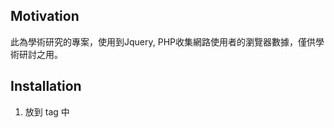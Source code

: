 ## Motivation

此為學術研究的專案，使用到Jquery, PHP收集網路使用者的瀏覽器數據，僅供學術研討之用。

## Installation
     
1. 放到 <body> tag 中

     <script src="test/scripts/ext/swfobject.js" type="text/javascript" />
     <script src="test/scripts/ext/jquery-1.6.4.min.js" type="text/javascript" />
     <script src="test/scripts/ext/jquery.json-2.3.min.js" type="text/javascript" />
     <script src="test/scripts/Fingerprint.js" type="text/javascript" />
     <script src="test/scripts/collect.js" type="text/javascript" />

1. 改database collection

     $con = new MongoClient("mongodb://localhost");
     $db = $con->fingerprints;
     $collection = $db->createCollection("test"); 
     
1. 把Fonts.swf放在網站之伺服器上

     改路徑 collect.js   Fingerprint.events.add(Fingerprint.initFlash,['Fonts.swf路徑'])

## Licence

MIT
    
